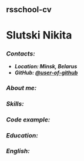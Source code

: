 ## rsschool-cv
# Slutski Nikita
### *Contacts:* 
* *__Location: Minsk, Belarus__*  
* *__GitHub: [@user-of-github](https://github.com/user-of-github)__*  
### *About me:*  
### *Skills:*  
### *Code example:*
### *Education:*
### *English:*

